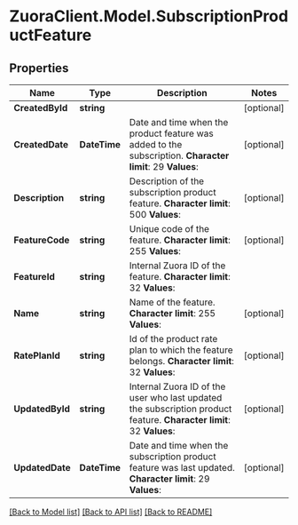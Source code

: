 # ZuoraClient.Model.SubscriptionProductFeature

## Properties

Name | Type | Description | Notes
------------ | ------------- | ------------- | -------------
**CreatedById** | **string** |  | [optional] 
**CreatedDate** | **DateTime** |  Date and time when the product feature was added to the subscription.   **Character limit**: 29   **Values**:  | [optional] 
**Description** | **string** |  Description of the subscription product feature.   **Character limit**: 500   **Values**:  | [optional] 
**FeatureCode** | **string** |  Unique code of the feature.   **Character limit**: 255   **Values**:  | [optional] 
**FeatureId** | **string** |  Internal Zuora ID of the feature.   **Character limit**: 32   **Values**:  | 
**Name** | **string** |  Name of the feature.   **Character limit**: 255   **Values**:  | [optional] 
**RatePlanId** | **string** |  Id of the product rate plan to which the feature belongs.   **Character limit**: 32   **Values**:  | [optional] 
**UpdatedById** | **string** |  Internal Zuora ID of the user who last updated the subscription product feature.   **Character limit**: 32   **Values**:  | [optional] 
**UpdatedDate** | **DateTime** |  Date and time when the subscription product feature was last updated.   **Character limit**: 29   **Values**:  | [optional] 

[[Back to Model list]](../README.md#documentation-for-models) [[Back to API list]](../README.md#documentation-for-api-endpoints) [[Back to README]](../README.md)

